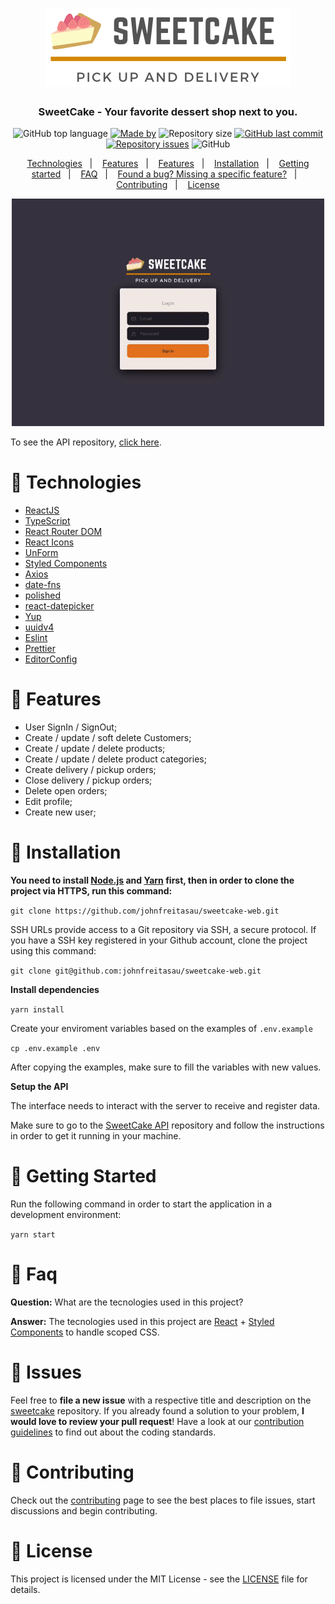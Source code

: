 <h1 align="center">
  <img src=".github/images/sweetcake.png" alt="SweetCake">
</h1>

<h3 align="center">
  SweetCake - Your favorite dessert shop next to you.
</h3>
<!-- E02041 -->
<p align="center">
  <img alt="GitHub top language" src="https://img.shields.io/github/languages/top/johnfreitasau/sweetcake-web?color=%23FB8F0A">
  <a href="https://www.linkedin.com/in/johnfreitasau/"><img alt="Made by" src="https://img.shields.io/badge/made%20by-John%20Freitas-%23FB8F0A"></a>
  <img alt="Repository size" src="https://img.shields.io/github/repo-size/johnfreitasau/sweetcake-web?color=%23FB8F0A">
  <a href="https://github.com/johnfreitasau/sweetcake-web/commits/master"><img alt="GitHub last commit" src="https://img.shields.io/github/last-commit/johnfreitasau/sweetcake-web?color=%23FB8F0A"></a>
  <a href="https://github.com/johnfreitasau/sweetcake-web/issues"><img alt="Repository issues" src="https://img.shields.io/github/issues/johnfreitasau/sweetcake-web?color=%23FB8F0A"></a>
  <img alt="GitHub" src="https://img.shields.io/github/license/johnfreitasau/sweetcake-web?color=%23FB8F0A">
</p>

<p align="center">
  <a href="#rocket-technologies">Technologies</a>&nbsp;&nbsp;&nbsp;|&nbsp;&nbsp;&nbsp;
  <a href="#rocket-features">Features</a>&nbsp;&nbsp;&nbsp;|&nbsp;&nbsp;&nbsp;
  <a href="#rocket-features">Features</a>&nbsp;&nbsp;&nbsp;|&nbsp;&nbsp;&nbsp;
  <a href="#construction_worker-installation">Installation</a>&nbsp;&nbsp;&nbsp;|&nbsp;&nbsp;&nbsp;
  <a href="#runner-getting-started">Getting started</a>&nbsp;&nbsp;&nbsp;|&nbsp;&nbsp;&nbsp;
  <a href="#postbox-faq">FAQ</a>&nbsp;&nbsp;&nbsp;|&nbsp;&nbsp;&nbsp;
  <a href="#bug-issues">Found a bug? Missing a specific feature?</a>&nbsp;&nbsp;&nbsp;|&nbsp;&nbsp;&nbsp;
  <a href="#tada-contributing">Contributing</a>&nbsp;&nbsp;&nbsp;|&nbsp;&nbsp;&nbsp;
  <a href="#closed_book-license">License</a>
</p>

<p align="center">
   <img src="./.github/images/sweetcake_demo1.gif" width="500"/>
</p>

To see the API repository, [click here](https://github.com/johnfreitasau/sweetcake-api).

# :rocket: Technologies

- [ReactJS](https://reactjs.org/)
- [TypeScript](https://www.typescriptlang.org/)
- [React Router DOM](https://reacttraining.com/react-router/)
- [React Icons](https://react-icons.netlify.com/#/)
- [UnForm](https://unform.dev/)
- [Styled Components](https://styled-components.com/)
- [Axios](https://github.com/axios/axios)
- [date-fns](https://date-fns.org/)
- [polished](https://polished.js.org/)
- [react-datepicker](https://reactdatepicker.com/)
- [Yup](https://github.com/jquense/yup)
- [uuidv4](https://www.npmjs.com/package/uuidv4)
- [Eslint](https://eslint.org/)
- [Prettier](https://prettier.io/)
- [EditorConfig](https://editorconfig.org/)


# :rocket: Features

* User SignIn / SignOut;
* Create / update / soft delete Customers;
* Create / update / delete products;
* Create / update / delete product categories;
* Create delivery / pickup orders;
* Close delivery / pickup orders;
* Delete open orders;
* Edit profile;
* Create new user;


# :construction_worker: Installation

**You need to install [Node.js](https://nodejs.org/en/download/) and [Yarn](https://yarnpkg.com/) first, then in order to clone the project via HTTPS, run this command:**

```git clone https://github.com/johnfreitasau/sweetcake-web.git```

SSH URLs provide access to a Git repository via SSH, a secure protocol. If you have a SSH key registered in your Github account, clone the project using this command:

```git clone git@github.com:johnfreitasau/sweetcake-web.git```


**Install dependencies**

```yarn install```

Create your enviroment variables based on the examples of ```.env.example```

```cp .env.example .env```

After copying the examples, make sure to fill the variables with new values.


**Setup the API**

The interface needs to interact with the server to receive and register data.

Make sure to go to the [SweetCake API](https://github.com/johnfreitasau/sweetcake-api) repository and follow the instructions in order to get it running in your machine.


# :runner: Getting Started

Run the following command in order to start the application in a development environment:

```yarn start```


# :postbox: Faq

**Question:** What are the tecnologies used in this project?

**Answer:** The tecnologies used in this project are [React](https://pt-br.reactjs.org/) + [Styled Components](https://styled-components.com/) to handle scoped CSS.


# :bug: Issues

Feel free to **file a new issue** with a respective title and description on the [sweetcake](https://github.com/johnfreitasau/sweetcake-web/issues) repository. If you already found a solution to your problem, **I would love to review your pull request**! Have a look at our [contribution guidelines](https://github.com/johnfreitasau/sweetcake-web/blob/master/CONTRIBUTING.md) to find out about the coding standards.

# :tada: Contributing

Check out the [contributing](https://github.com/johnfreitasau/sweetcake-web/blob/master/CONTRIBUTING.md) page to see the best places to file issues, start discussions and begin contributing.


# :closed_book: License

This project is licensed under the MIT License - see the [LICENSE](LICENSE) file for details.
